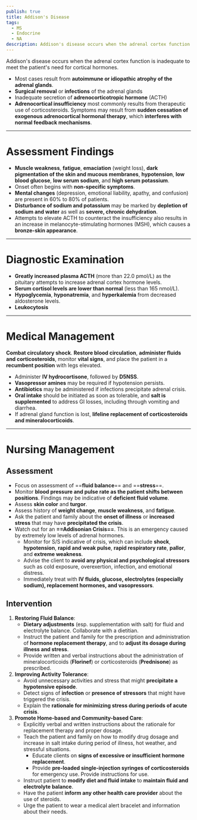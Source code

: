 ```yaml
---
publish: true
title: Addison's Disease
tags:
  - MS
  - Endocrine
  - NA
description: Addison's disease occurs when the adrenal cortex function is inadequate to meet the patient's need for cortical hormones.
---
```

Addison's disease occurs when the adrenal cortex function is inadequate to meet the patient's need for cortical hormones.
- Most cases result from **autoimmune or idiopathic atrophy of the adrenal glands**.
- **Surgical removal** or **infections** of the adrenal glands
- Inadequate secretion of **adrenocorticotropic hormone** (ACTH)
- **Adrenocortical insufficiency** most commonly results from therapeutic use of corticosteroids. Symptoms may result from **sudden cessation of exogenous adrenocortical hormonal therapy**, which **interferes with normal feedback mechanisms**.

___

# Assessment Findings
- **Muscle weakness**, **fatigue**, **emaciation** (weight loss), **dark pigmentation of the skin and mucous membranes**, **hypotension**, **low blood glucose**, **low serum sodium**, and **high serum potassium**.
- Onset often begins with **non-specific symptoms**.
- **Mental changes** (depression, emotional liability, apathy, and confusion) are present in 60% to 80% of patients.
- **Disturbance of sodium and potassium** may be marked by **depletion of sodium and water** as well as **severe, chronic dehydration**.
- Attempts to elevate ACTH to counteract the insufficiency also results in an increase in melanocyte-stimulating hormones (MSH), which causes a **bronze-skin appearance**.

___

# Diagnostic Examination
- **Greatly increased plasma ACTH** (more than 22.0 pmol/L) as the pituitary attempts to increase adrenal cortex hormone levels.
- **Serum cortisol levels are lower than normal** (less than 165 nmol/L).
- **Hypoglycemia**, **hyponatremia**, and **hyperkalemia** from decreased aldosterone levels.
- **Leukocytosis**

___

# Medical Management
**Combat circulatory shock**. **Restore blood circulation**, **administer fluids and corticosteroids**, monitor **vital signs**, and place the patient in a **recumbent position** with legs elevated.
- Administer **IV hydrocortisone**, followed by **D5NSS**.
- **Vasopressor amines** may be required if hypotension persists.
- **Antibiotics** may be administered if infections precipitate adrenal crisis.
- **Oral intake** should be initiated as soon as tolerable, and **salt is supplemented** to address GI losses, including through vomiting and diarrhea.
- If adrenal gland function is lost, **lifeline replacement of corticosteroids and mineralocorticoids**.

___

# Nursing Management
## Assessment
- Focus on assessment of ==**fluid balance**== and ==**stress**==.
- Monitor **blood pressure and pulse rate as the patient shifts between positions**. Findings may be indicative of **deficient fluid volume**.
- Assess **skin color** and **turgor**.
- Assess history of **weight change**, **muscle weakness**, and **fatigue**.
- Ask the patient and family about the **onset of illness** or **increased stress** that may have **precipitated the crisis**.
- Watch out for an **==Addisonian Crisis==**. This is an emergency caused by extremely low levels of adrenal hormones.
	- Monitor for S/S indicative of crisis, which can include **shock**, **hypotension**, **rapid and weak pulse**, **rapid respiratory rate**, **pallor**, and **extreme weakness**.
	- Advise the client to **avoid any physical and psychological stressors** such as cold exposure, overexertion, infection, and emotional distress.
	- Immediately treat with **IV fluids, glucose, electrolytes (especially sodium), replacement hormones, and vasopressors**.
## Intervention
1. **Restoring Fluid Balance**:
	- **Dietary adjustments** (esp. supplementation with salt) for fluid and electrolyte balance. Collaborate with a dietitian.
	- Instruct the patient and family for the prescription and administration of **hormone replacement therapy**, and to **adjust its dosage during illness and stress**.
	- Provide written and verbal instructions about the administration of mineralocorticoids (**Florinef**) or corticosteroids (**Prednisone**) as prescribed.
2. **Improving Activity Tolerance**:
	- Avoid unnecessary activities and stress that might **precipitate a hypotensive episode**.
	- Detect signs of **infection** or **presence of stressors** that might have triggered the crisis.
	- Explain the **rationale for minimizing stress during periods of acute crisis**.
3. **Promote Home-based and Community-based Care**:
	- Explicitly verbal and written instructions about the rationale for replacement therapy and proper dosage.
	- Teach the patient and family on how to modify drug dosage and increase in salt intake during period of illness, hot weather, and stressful situations.
		- Educate clients on **signs of excessive or insufficient hormone replacement**.
		- Provide **pre-loaded single-injection syringes of corticosteroids** for emergency use. Provide instructions for use.
	- Instruct patient to **modify diet and fluid intake** to **maintain fluid and electrolyte balance**.
	- Have the patient **inform any other health care provider** about the use of steroids.
	- Urge the patient to wear a medical alert bracelet and information about their needs.
